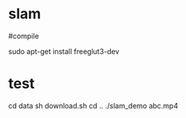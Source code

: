 # slam

#compile

sudo apt-get install freeglut3-dev


# test

cd data
sh download.sh
cd ..
./slam_demo abc.mp4
